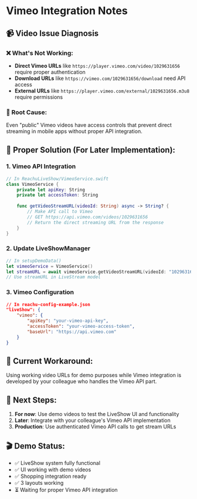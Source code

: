 # Vimeo Integration Notes

## 📹 Video Issue Diagnosis

### ❌ What's Not Working:
- **Direct Vimeo URLs** like `https://player.vimeo.com/video/1029631656` require proper authentication
- **Download URLs** like `https://vimeo.com/1029631656/download` need API access
- **External URLs** like `https://player.vimeo.com/external/1029631656.m3u8` require permissions

### 🎯 Root Cause:
Even "public" Vimeo videos have access controls that prevent direct streaming in mobile apps without proper API integration.

## 🔧 Proper Solution (For Later Implementation):

### 1. **Vimeo API Integration**
```swift
// In ReachuLiveShow/VimeoService.swift
class VimeoService {
    private let apiKey: String
    private let accessToken: String
    
    func getVideoStreamURL(videoId: String) async -> String? {
        // Make API call to Vimeo
        // GET https://api.vimeo.com/videos/1029631656
        // Return the direct streaming URL from the response
    }
}
```

### 2. **Update LiveShowManager**
```swift
// In setupDemoData()
let vimeoService = VimeoService()
let streamURL = await vimeoService.getVideoStreamURL(videoId: "1029631656")
// Use streamURL in LiveStream model
```

### 3. **Vimeo Configuration**
```json
// In reachu-config-example.json
"liveShow": {
    "vimeo": {
        "apiKey": "your-vimeo-api-key",
        "accessToken": "your-vimeo-access-token",
        "baseUrl": "https://api.vimeo.com"
    }
}
```

## 🚀 Current Workaround:

Using working video URLs for demo purposes while Vimeo integration is developed by your colleague who handles the Vimeo API part.

## 📱 Next Steps:

1. **For now**: Use demo videos to test the LiveShow UI and functionality
2. **Later**: Integrate with your colleague's Vimeo API implementation
3. **Production**: Use authenticated Vimeo API calls to get stream URLs

## 🎬 Demo Status:

- ✅ LiveShow system fully functional
- ✅ UI working with demo videos
- ✅ Shopping integration ready
- ✅ 3 layouts working
- ⏳ Waiting for proper Vimeo API integration

